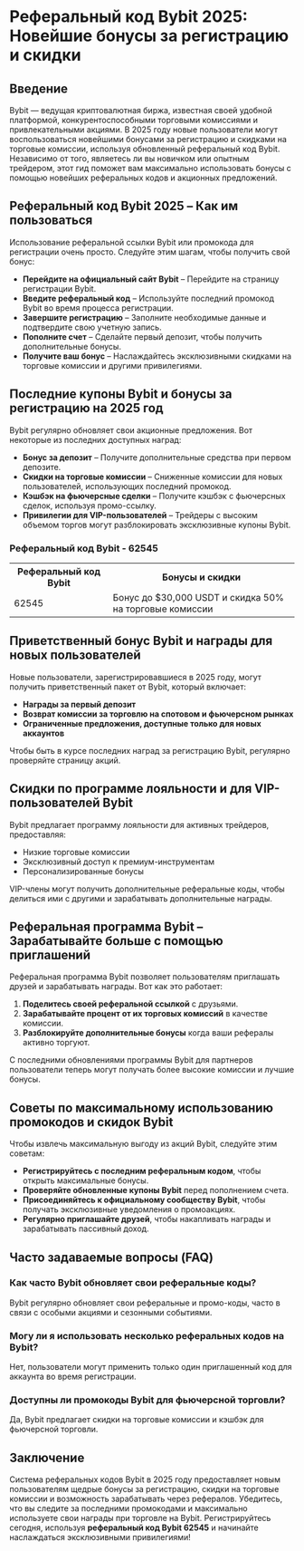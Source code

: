<h1>Реферальный код Bybit 2025: Новейшие бонусы за регистрацию и скидки</h1>

<h2>Введение</h2>
<p>Bybit — ведущая криптовалютная биржа, известная своей удобной платформой, конкурентоспособными торговыми комиссиями и привлекательными акциями. В 2025 году новые пользователи могут воспользоваться новейшими бонусами за регистрацию и скидками на торговые комиссии, используя обновленный реферальный код Bybit. Независимо от того, являетесь ли вы новичком или опытным трейдером, этот гид поможет вам максимально использовать бонусы с помощью новейших реферальных кодов и акционных предложений.</p>

<h2>Реферальный код Bybit 2025 – Как им пользоваться</h2>
<p>Использование реферальной ссылки Bybit или промокода для регистрации очень просто. Следуйте этим шагам, чтобы получить свой бонус:</p>
    <ul>
        <li><strong>Перейдите на официальный сайт Bybit</strong> – Перейдите на страницу регистрации Bybit.</li>
        <li><strong>Введите реферальный код</strong> – Используйте последний промокод Bybit во время процесса регистрации.</li>
        <li><strong>Завершите регистрацию</strong> – Заполните необходимые данные и подтвердите свою учетную запись.</li>
        <li><strong>Пополните счет</strong> – Сделайте первый депозит, чтобы получить дополнительные бонусы.</li>
        <li><strong>Получите ваш бонус</strong> – Наслаждайтесь эксклюзивными скидками на торговые комиссии и другими привилегиями.</li>
    </ul>

<h2>Последние купоны Bybit и бонусы за регистрацию на 2025 год</h2>
<p>Bybit регулярно обновляет свои акционные предложения. Вот некоторые из последних доступных наград:</p>
    <ul>
        <li><strong>Бонус за депозит</strong> – Получите дополнительные средства при первом депозите.</li>
        <li><strong>Скидки на торговые комиссии</strong> – Сниженные комиссии для новых пользователей, использующих последний промокод.</li>
        <li><strong>Кэшбэк на фьючерсные сделки</strong> – Получите кэшбэк с фьючерсных сделок, используя промо-ссылку.</li>
        <li><strong>Привилегии для VIP-пользователей</strong> – Трейдеры с высоким объемом торгов могут разблокировать эксклюзивные купоны Bybit.</li>
    </ul>

<h3>Реферальный код Bybit - 62545</h3>
<table>
        <tr>
            <th>Реферальный код Bybit</th>
            <th>Бонусы и скидки</th>
        </tr>
        <tr>
            <td>62545</td>
            <td>Бонус до $30,000 USDT и скидка 50% на торговые комиссии</td>
        </tr>
</table>

<h2>Приветственный бонус Bybit и награды для новых пользователей</h2>
<p>Новые пользователи, зарегистрировавшиеся в 2025 году, могут получить приветственный пакет от Bybit, который включает:</p>
    <ul>
        <li><strong>Награды за первый депозит</strong></li>
        <li><strong>Возврат комиссии за торговлю на спотовом и фьючерсном рынках</strong></li>
        <li><strong>Ограниченные предложения, доступные только для новых аккаунтов</strong></li>
    </ul>
<p>Чтобы быть в курсе последних наград за регистрацию Bybit, регулярно проверяйте страницу акций.</p>

<h2>Скидки по программе лояльности и для VIP-пользователей Bybit</h2>
<p>Bybit предлагает программу лояльности для активных трейдеров, предоставляя:</p>
    <ul>
        <li>Низкие торговые комиссии</li>
        <li>Эксклюзивный доступ к премиум-инструментам</li>
        <li>Персонализированные бонусы</li>
    </ul>
<p>VIP-члены могут получить дополнительные реферальные коды, чтобы делиться ими с другими и зарабатывать дополнительные награды.</p>

<h2>Реферальная программа Bybit – Зарабатывайте больше с помощью приглашений</h2>
<p>Реферальная программа Bybit позволяет пользователям приглашать друзей и зарабатывать награды. Вот как это работает:</p>
    <ol>
        <li><strong>Поделитесь своей реферальной ссылкой</strong> с друзьями.</li>
        <li><strong>Зарабатывайте процент от их торговых комиссий</strong> в качестве комиссии.</li>
        <li><strong>Разблокируйте дополнительные бонусы</strong> когда ваши рефералы активно торгуют.</li>
    </ol>
<p>С последними обновлениями программы Bybit для партнеров пользователи теперь могут получать более высокие комиссии и лучшие бонусы.</p>

<h2>Советы по максимальному использованию промокодов и скидок Bybit</h2>
<p>Чтобы извлечь максимальную выгоду из акций Bybit, следуйте этим советам:</p>
    <ul>
        <li><strong>Регистрируйтесь с последним реферальным кодом</strong>, чтобы открыть максимальные бонусы.</li>
        <li><strong>Проверяйте обновленные купоны Bybit</strong> перед пополнением счета.</li>
        <li><strong>Присоединяйтесь к официальному сообществу Bybit</strong>, чтобы получать эксклюзивные уведомления о промоакциях.</li>
        <li><strong>Регулярно приглашайте друзей</strong>, чтобы накапливать награды и зарабатывать пассивный доход.</li>
    </ul>

<h2>Часто задаваемые вопросы (FAQ)</h2>
<h3>Как часто Bybit обновляет свои реферальные коды?</h3>
<p>Bybit регулярно обновляет свои реферальные и промо-коды, часто в связи с особыми акциями и сезонными событиями.</p>

<h3>Могу ли я использовать несколько реферальных кодов на Bybit?</h3>
<p>Нет, пользователи могут применить только один приглашенный код для аккаунта во время регистрации.</p>

<h3>Доступны ли промокоды Bybit для фьючерсной торговли?</h3>
<p>Да, Bybit предлагает скидки на торговые комиссии и кэшбэк для фьючерсной торговли.</p>

<h2>Заключение</h2>
<p>Система реферальных кодов Bybit в 2025 году предоставляет новым пользователям щедрые бонусы за регистрацию, скидки на торговые комиссии и возможность зарабатывать через рефералов. Убедитесь, что вы следите за последними промокодами и максимально используете свои награды при торговле на Bybit. Регистрируйтесь сегодня, используя <strong>реферальный код Bybit 62545</strong> и начинайте наслаждаться эксклюзивными привилегиями!</p>
</body>
</html>
